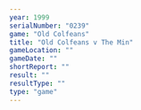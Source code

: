 ```yaml
---
year: 1999
serialNumber: "0239" 
game: "Old Colfeans"
title: "Old Colfeans v The Min"
gameLocation: ""
gameDate: ""
shortReport: ""
result: ""
resultType: ""
type: "game"
---
```

